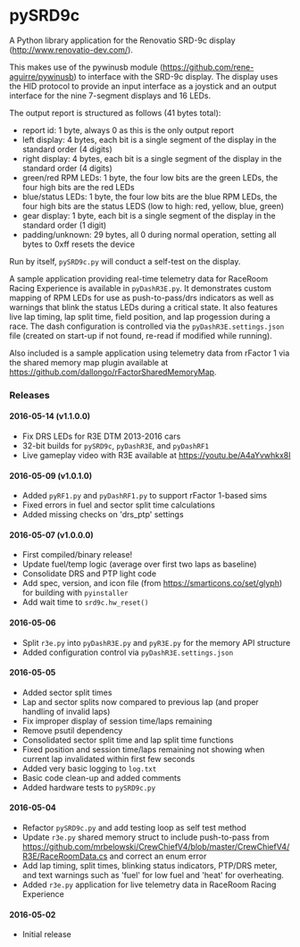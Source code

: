 # pySRD9c

A Python library application for the Renovatio SRD-9c display (http://www.renovatio-dev.com/).

This makes use of the pywinusb module (https://github.com/rene-aguirre/pywinusb) to interface with the SRD-9c display. The display uses the HID protocol to provide an input interface as a joystick and an output interface for the nine 7-segment displays and 16 LEDs. 

The output report is structured as follows (41 bytes total):

* report id: 1 byte, always 0 as this is the only output report
* left display: 4 bytes, each bit is a single segment of the display in the standard order (4 digits)
* right display: 4 bytes, each bit is a single segment of the display in the standard order (4 digits)
* green/red RPM LEDs: 1 byte, the four low bits are the green LEDs, the four high bits are the red LEDs
* blue/status LEDs: 1 byte, the four low bits are the blue RPM LEDs, the four high bits are the status LEDS (low to high: red, yellow, blue, green)
* gear display: 1 byte, each bit is a single segment of the display in the standard order (1 digit)
* padding/unknown: 29 bytes, all 0 during normal operation, setting all bytes to 0xff resets the device

Run by itself, `pySRD9c.py` will conduct a self-test on the display.

A sample application providing real-time telemetry data for RaceRoom Racing Experience is available in `pyDashR3E.py`.
It demonstrates custom mapping of RPM LEDs for use as push-to-pass/drs indicators as well as warnings that blink the status LEDs during a critical state.
It also features live lap timing, lap split time, field position, and lap progession during a race.
The dash configuration is controlled via the `pyDashR3E.settings.json` file (created on start-up if not found, re-read if modified while running).

Also included is a sample application using telemetry data from rFactor 1 via the shared memory map plugin available at https://github.com/dallongo/rFactorSharedMemoryMap.

### Releases
#### 2016-05-14 (v1.1.0.0)

* Fix DRS LEDs for R3E DTM 2013-2016 cars
* 32-bit builds for `pySRD9c`, `pyDashR3E`, and `pyDashRF1`
* Live gameplay video with R3E available at https://youtu.be/A4aYvwhkx8I

#### 2016-05-09 (v1.0.1.0)

* Added `pyRF1.py` and `pyDashRF1.py` to support rFactor 1-based sims
* Fixed errors in fuel and sector split time calculations
* Added missing checks on 'drs_ptp' settings

#### 2016-05-07 (v1.0.0.0)

* First compiled/binary release!
* Update fuel/temp logic (average over first two laps as baseline)
* Consolidate DRS and PTP light code
* Add spec, version, and icon file (from https://smarticons.co/set/glyph) for building with `pyinstaller`
* Add wait time to `srd9c.hw_reset()`

#### 2016-05-06

* Split `r3e.py` into `pyDashR3E.py` and `pyR3E.py` for the memory API structure
* Added configuration control via `pyDashR3E.settings.json`

#### 2016-05-05

* Added sector split times
* Lap and sector splits now compared to previous lap (and proper handling of invalid laps)
* Fix improper display of session time/laps remaining
* Remove psutil dependency
* Consolidated sector split time and lap split time functions
* Fixed position and session time/laps remaining not showing when current lap invalidated within first few seconds
* Added very basic logging to `log.txt`
* Basic code clean-up and added comments
* Added hardware tests to `pySRD9c.py`

#### 2016-05-04

* Refactor `pySRD9c.py` and add testing loop as self test method
* Update `r3e.py` shared memory struct to include push-to-pass from https://github.com/mrbelowski/CrewChiefV4/blob/master/CrewChiefV4/R3E/RaceRoomData.cs and correct an enum error
* Add lap timing, split times, blinking status indicators, PTP/DRS meter, and text warnings such as 'fuel' for low fuel and 'heat' for overheating.
* Added `r3e.py` application for live telemetry data in RaceRoom Racing Experience

#### 2016-05-02

* Initial release
